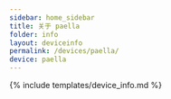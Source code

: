 ```yaml
---
sidebar: home_sidebar
title: 关于 paella
folder: info
layout: deviceinfo
permalink: /devices/paella/
device: paella
---
```

{% include templates/device_info.md %}
